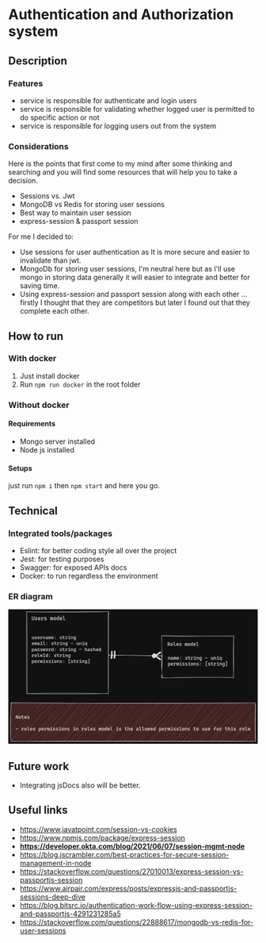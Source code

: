 # Authentication and Authorization system
## Description
### Features
- service is responsible for authenticate and login users
- service is responsible for validating whether logged user is permitted to do specific action or not
- service is responsible for logging users out from the system

### Considerations
Here is the points that first come to my mind after some thinking and searching and you will find some resources that will help you to take a decision.
- Sessions vs. Jwt
- MongoDB vs Redis for storing user sessions
- Best way to maintain user session
- express-session & passport session

For me I decided to:
- Use sessions for user authentication as It is more secure and easier to invalidate than jwt.
- MongoDb for storing user sessions, I'm neutral here but as I'll use mongo in storing data generally it will easier to integrate and better for saving time.
- Using express-session and passport session along with each other ... firstly I thought that they are competitors but later I found out that they complete each other.

## How to run

### With docker
1. Just install docker
1. Run `npm run docker` in the root folder

### Without docker
#### Requirements
- Mongo server installed
- Node js installed

#### Setups
just run `npm i` then `npm start` and here you go.


## Technical
### Integrated tools/packages
- Eslint: for better coding style all over the project
- Jest: for testing purposes
- Swagger: for exposed APIs docs
- Docker: to run regardless the environment 

### ER diagram
![ER](er-diagram.png)

## Future work
- Integrating jsDocs also will be better.


## Useful links
- https://www.javatpoint.com/session-vs-cookies
- https://www.npmjs.com/package/express-session
- **https://developer.okta.com/blog/2021/06/07/session-mgmt-node**
- https://blog.jscrambler.com/best-practices-for-secure-session-management-in-node
- https://stackoverflow.com/questions/27010013/express-session-vs-passportjs-session
- https://www.airpair.com/express/posts/expressjs-and-passportjs-sessions-deep-dive
- https://blog.bitsrc.io/authentication-work-flow-using-express-session-and-passportjs-4291231285a5
- https://stackoverflow.com/questions/22888617/mongodb-vs-redis-for-user-sessions
